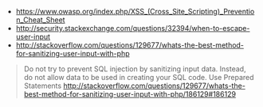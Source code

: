 - https://www.owasp.org/index.php/XSS_(Cross_Site_Scripting)_Prevention_Cheat_Sheet
- http://security.stackexchange.com/questions/32394/when-to-escape-user-input
- http://stackoverflow.com/questions/129677/whats-the-best-method-for-sanitizing-user-input-with-php

> Do not try to prevent SQL injection by sanitizing input data.
> Instead, do not allow data to be used in creating your SQL code. Use Prepared Statements
> http://stackoverflow.com/questions/129677/whats-the-best-method-for-sanitizing-user-input-with-php/186129#186129
